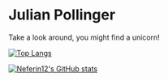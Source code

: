 # Julian Pollinger
Take a look around, you might find a unicorn!



[![Top Langs](https://github-readme-stats.vercel.app/api/top-langs/?username=neferin12&layout=compact&theme=dark)](https://github.com/anuraghazra/github-readme-stats)

[![Neferin12's GitHub stats](https://github-readme-stats.vercel.app/api?username=neferin12&show_icons=true&theme=dark)](https://github.com/anuraghazra/github-readme-stats)
